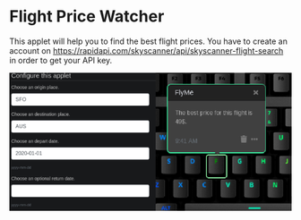 # Flight Price Watcher

This applet will help you to find the best flight prices.
You have to create an account on <https://rapidapi.com/skyscanner/api/skyscanner-flight-search> in order to get your API key.

![Flight Price Watcher on a Das Keyboard Q](assets/image.png "Flight Price Watcher config and result")
